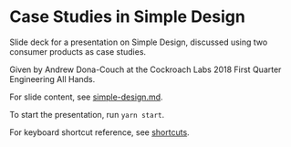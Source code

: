 Case Studies in Simple Design
=============================

Slide deck for a presentation on Simple Design, discussed using two
consumer products as case studies.

Given by Andrew Dona-Couch at the Cockroach Labs 2018 First Quarter
Engineering All Hands.

For slide content, see [simple-design.md](./simple-design.md).

To start the presentation, run `yarn start`.

For keyboard shortcut reference, see [shortcuts](./shortcuts).
